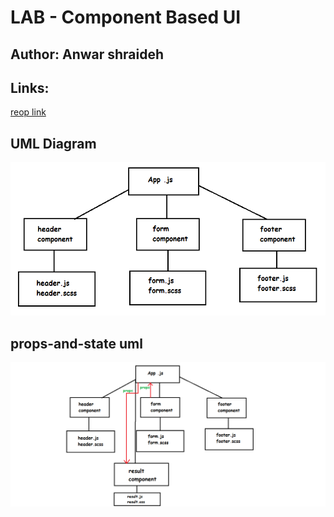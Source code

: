 # LAB - Component Based UI

## Author: Anwar shraideh

## Links:

[reop link](https://github.com/anwarshraideh/resty.git)

## UML Diagram

![uml](reactimg.png)

## props-and-state uml

![uml2](react2.png)